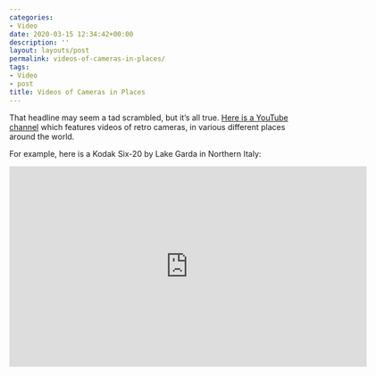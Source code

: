 ```yaml
---
categories:
- Video
date: 2020-03-15 12:34:42+00:00
description: ''
layout: layouts/post
permalink: videos-of-cameras-in-places/
tags:
- Video
- post
title: Videos of Cameras in Places
---
```


<p>That headline may seem a tad scrambled, but it&#8217;s all true. <a href="https://www.youtube.com/channel/UCzHy5FP7LYqI6H7eY8i_hLg/videos">Here is a YouTube channel</a> which features videos of retro cameras, in various different places around the world.</p>
<p>For example, here is a Kodak Six-20 by Lake Garda in Northern Italy:</p>
<span class="embed-youtube" style="text-align:center; display: block;"><iframe class='youtube-player' width='640' height='360' src='https://www.youtube-nocookie.com/embed/v4lQRXerCRM?version=3&#038;rel=1&#038;fs=1&#038;autohide=2&#038;showsearch=0&#038;showinfo=1&#038;iv_load_policy=1&#038;wmode=transparent' allowfullscreen='true' style='border:0;'></iframe></span>